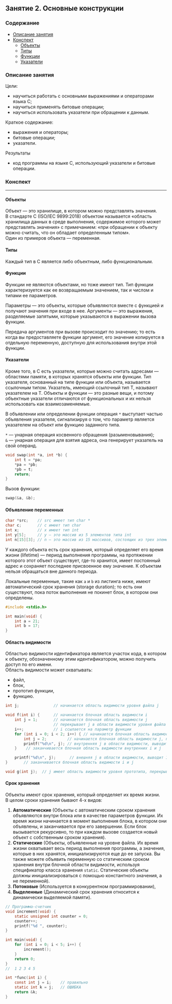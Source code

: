 ## Занятие 2. Основные конструкции

### Содержание
* [Описание занятия](#description)  
* [Конспект](#abstract)
   - [Объекты](#objects)
   - [Типы](#types)  
   - [Функции](#functions)
   - [Указатели](#pointers)
   
  

### Описание занятия <a name="description"></a>
Цели:
- научиться работать с основными выражениями и операторами языка С;  
- научиться применять битовые операции;  
- научиться использовать указатели при обращении к данным.  

Краткое содержание:
- выражения и операторы;  
- битовые операции;  
- указатели.  

Результаты
- код программы на языке С, использующий указатели и битовые операции.

### Конспект <a name="abstract"></a>
---
#### Объекты <a name="objects"></a>
Объект — это хранилище, в котором можно представлять значения.  
В стандарте C (ISO/IEC 9899:2018) объектом называется «область хранилища данных в среде выполнения, содержимое которого может представлять значения» с примечанием: «при обращении к объекту можно считать, что он обладает определенным типом».  
Один из примеров объекта — переменная. 

#### Типы <a name="types"></a>
Каждый тип в C является либо объектным, либо функциональным.


#### Функции <a name="functions"></a>
Функции не являются объектами, но тоже имеют тип.
Тип функции характеризуется как ее возвращаемым значением, так и числом и типами ее параметров.

Параметры — это объекты, которые объявляются вместе с функцией и получают значения при входе в нее.
Аргументы — это выражения, разделяемые запятыми, которые указываются в выражении вызова функции.

Передача аргументов при вызове происходит по значению; то есть когда вы предоставляете функции аргумент, его значение копируется в отдельную переменную, доступную для использования внутри этой функции.

#### Указатели <a name="pointers"></a>
Кроме того, в C есть указатели, которые можно считать адресами — областями памяти, в которых хранятся объекты или функции. Тип указателя, основанный на типе функции или объекта, называется ссылочным типом. Указатель, имеющий ссылочный тип T, называют указателем на T.
Объекты и функции — это разные вещи, и потому объектные указатели отличаются от функциональных и их нельзя использовать как взаимозаменяемые.  

В объявлении или определении функции операция `*` выступает частью объявления указателя, сигнализируя о том, что параметр является указателем на объект или функцию заданного типа.  

`*` — унарная операция косвенного обращения (разыменовывания);  
`&` — унарная операция для взятия адреса, она генерирует указатель на свой операнд.  

```c
void swap(int *a, int *b) {
    int t = *pa;
    *pa = *pb;
    *pb = t;
    return;
}
```
Вызов функции:
```c
swap(&a, &b);
```

#### Объявление переменных
```c
char *src;    // src имеет тип char *
char c;       // c имеет тип char
int x;        // x имеет тип int
int y[5];     // y — это массив из 5 элементов типа int
int n[15][3]; // n — это массив из 15 массивов, состоящих из трех элементов типа int
```
У каждого объекта есть срок хранения, который определяет его время жизни (lifetime) — период выполнения программы, на протяжении которого этот объект существует, где-то хранится, имеет постоянный адрес и сохраняет последнее присвоенное ему значение. К объектам нельзя обращаться вне данного периода.

Локальные переменные, такие как `a` и `b` из листинга ниже, имеют автоматический срок хранения (storage duration); то есть они существуют, пока поток выполнения не покинет блок, в котором они определены. 
```c
#include <stdio.h>

int main(void) {
    int a = 21;
    int b = 17;
}
```
#### Область видимости
Областью видимости идентификатора является участок кода, в котором к объекту, обозначенному этим идентификатором, можно получить доступ по его имени.  
Область видимости может охватывать:
- файл,
- блок,
- прототип функции,
- функцию.

```c
int j;               // начинается область видимости уровня файла j

void f(int i) {      // начинается блочная область видимости i
    int j = 1;       // начинается блочная область видимости j
                     // перекрывает j в области видимости уровня файла
    i++;             // i ссылается на параметр функции
    for (int i = 0; i < 2; i++) { // начинается блочная область видимости i внутри цикла
        int j = 2;         // начинается блочная область видимости j, перекрывает внешнюю j
        printf("%d\n", j); // внутренняя j в области видимости, выводит 2
    }    // заканчивается блочная область видимости внутренних i и j

    printf("%d\n", j);      // внешняя j в области видимости, выводит 1
}       // заканчивается блочная область видимости i и j

void g(int j);  // j имеет область видимости уровня прототипа, перекрывает j уровня файла
```


#### Срок хранения
Объекты имеют срок хранения, который определяет их время жизни.  
В целом сроки хранения бывают 4-х видов: 
1. **Автоматические** (Объекты с автоматическим сроком хранения объявляются внутри блока или в качестве параметров функции. Их время жизни начинается в момент выполнения блока, в котором они объявлены, и заканчивается при его завершении. Если блок вызывается рекурсивно, то при каждом вызове создается новый объект с собственным сроком хранения).
2. **Статические** (Объекты, объявленные на уровне файла. Их время жизни охватывает весь период выполнения программы, а значения, которые в них хранятся, инициализируются еще до ее запуска. Вы также можете объявить переменную со статическим сроком хранения внутри блочной области видимости, используя спецификатор класса хранения `static`. Статические объекты должны инициализироваться с помощью константного значения, а не переменной).
3. **Потоковые** (Используется в конкурентном программировании),
4. **Выделенные** (Динамический срок хранения относится к динамически выделяемой памяти). 

```c
// Программа-счетчик
void increment(void) {
    static unsigned int counter = 0;
    counter++;
    printf("%d ", counter);
}

int main(void) {
    for (int i = 0; i < 5; i++) {
        increment();
    }
    return 0;
}
//  1 2 3 4 5
```

```c
int *func(int i) {
    const int j = i;    // правильно
    static int k = j;   // ОШИБКА
    return &k;
}
```
